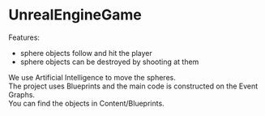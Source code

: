 # UnrealEngineGame
Features:
- sphere objects follow and hit the player
- sphere objects can be destroyed by shooting at them

We use Artificial Intelligence to move the spheres. <br>
The project uses Blueprints and the main code is constructed on the Event Graphs. <br>
You can find the objects in Content/Blueprints.
